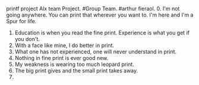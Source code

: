 printf project Alx team Project.
#Group Team.
#arthur fieraol.
0. I'm not going anywhere. You can print that wherever you want to. I'm here and I'm a Spur for life.
1. Education is when you read the fine print. Experience is what you get if you don't.
2. With a face like mine, I do better in print.
3. What one has not experienced, one will never understand in print.
4. Nothing in fine print is ever good new.
5. My weakness is wearing too much leopard print.
6. The big print gives and the small print takes away.
7. 










